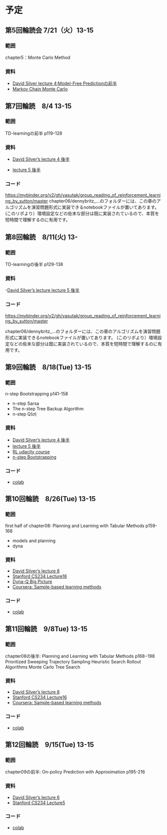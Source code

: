 # 予定
## 第5回輪読会 7/21（火）13-15
### 範囲
chapter5：Monte Carlo Method
### 資料
- [David Silver lecture 4:Model-Free Predictionの前半](https://youtu.be/PnHCvfgC_ZA)
- [Markov Chain Monte Carlo](https://www.youtube.com/watch?v=h1NOS_wxgGg&t=129s)

## 第7回輪読　8/4 13-15
### 範囲
TD-learningの前半 p119-128

### 資料
- [David Silver’s lecture 4 後半](https://youtu.be/PnHCvfgC_ZA)

- [lecture 5 後半](https://youtu.be/0g4j2k_Ggc4)

### コード　
https://mybinder.org/v2/gh/yasutak/group_reading_of_reinforcement_learning_by_sutton/master
chapter06/dennybritz_…のフォルダーには、この章のアルゴリズムを演習問題形式に実装できるnotebookファイルが置いてあります。 (このリポより）環境設定などの些末な部分は既に実装されているので、本質を短時間で理解するのに有用です。

## 第8回輪読　8/11(火) 13-

### 範囲
TD-learningの後半 p129-138

### 資料
-[David Silver’s lecture
lecture 5 後半]( 
https://youtu.be/0g4j2k_Ggc4)

### コード　
https://mybinder.org/v2/gh/yasutak/group_reading_of_reinforcement_learning_by_sutton/master

chapter06/dennybritz_…のフォルダーには、この章のアルゴリズムを演習問題形式に実装できるnotebookファイルが置いてあります。 (このリポより）環境設定などの些末な部分は既に実装されているので、本質を短時間で理解するのに有用です。


## 第9回輪読　8/18(Tue) 13-15
### 範囲
n-step Bootstrapping p141-158
- n-step Sarsa
- The n-step Tree Backup Algorithm
- n-step Q($\sigma$)

### 資料
- [David Silver’s lecture 4 後半](https://youtu.be/PnHCvfgC_ZA?t=4551)
- [lecture 5 後半](https://youtu.be/0g4j2k_Ggc4?t=3212)
- [RL udacity course](https://www.youtube.com/playlist?list=PL__ycckD1ec_yNMjDl-Lq4-1ZqHcXqgm7)
- [n-step Bootstrapping](https://www.youtube.com/watch?v=1i5a4yj0Mwg)
  
### コード　
- [colab](https://colab.research.google.com/github/yasutak/group_reading_of_reinforcement_learning_by_sutton/blob/master/chapter07/random_walk_percent.ipynb)

## 第10回輪読　8/26(Tue) 13-15
### 範囲
first half of chapter08: Planning and Learning with Tabular Methods p159-168
- models and planning
- dyna

### 資料
- [David Silver’s lecture 8](https://www.youtube.com/watch?v=ItMutbeOHtc)
- [Stanford CS234 Lecture16](https://www.youtube.com/watch?v=vDF1BYWhqL8&list=PLoROMvodv4rOSOPzutgyCTapiGlY2Nd8u&index=15)
- [Dyna-Q Big Picture](https://www.youtube.com/watch?v=opb7zvnlQ68)
- [Coursera: Sample-based learning methods](https://www.coursera.org/learn/sample-based-learning-methods)
  
### コード　
- [colab](https://colab.research.google.com/github/yasutak/group_reading_of_reinforcement_learning_by_sutton)

## 第11回輪読　9/8Tue) 13-15
### 範囲
chapter08の後半: Planning and Learning with Tabular Methods p168−198
 Prioritized Sweeping
 Trajectory Sampling
 Heuristic Search
 Rollout Algorithms
 Monte Carlo Tree Search
### 資料
- [David Silver’s lecture 8](https://www.youtube.com/watch?v=ItMutbeOHtc)
- [Stanford CS234 Lecture16](https://www.youtube.com/watch?v=vDF1BYWhqL8&list=PLoROMvodv4rOSOPzutgyCTapiGlY2Nd8u&index=15)
- [Coursera: Sample-based learning methods](https://www.coursera.org/learn/sample-based-learning-methods)
### コード　
- [colab](https://colab.research.google.com/github/yasutak/group_reading_of_reinforcement_learning_by_sutton)

## 第12回輪読　9/15(Tue) 13-15
### 範囲
chapter09の前半: On-policy Prediction with Approximation p195-216
### 資料
- [David Silver’s lecture 6](https://youtu.be/UoPei5o4fps)
- [Stanford CS234 Lecture5](https://youtu.be/buptHUzDKcE)
### コード　
- [colab](https://colab.research.google.com/github/yasutak/group_reading_of_reinforcement_learning_by_sutton) 